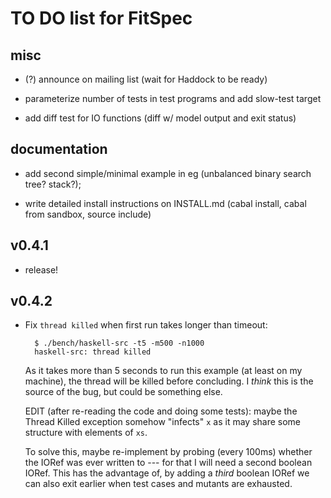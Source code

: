 TO DO list for FitSpec
======================

misc
----

* (?) announce on mailing list (wait for Haddock to be ready)

* parameterize number of tests in test programs and add slow-test target

* add diff test for IO functions (diff w/ model output and exit status)


documentation
-------------

* add second simple/minimal example in eg
  (unbalanced binary search tree?  stack?);

* write detailed install instructions on INSTALL.md
  (cabal install, cabal from sandbox, source include)


v0.4.1
------

* release!


v0.4.2
------

* Fix `thread killed` when first run takes longer than timeout:

		$ ./bench/haskell-src -t5 -m500 -n1000
		haskell-src: thread killed

  As it takes more than 5 seconds to run this example (at least on my machine),
  the thread will be killed before concluding.  I *think* this is the source of
  the bug, but could be something else.

  EDIT (after re-reading the code and doing some tests): maybe the Thread
  Killed exception somehow "infects" `x` as it may share some structure with
  elements of `xs`.

  To solve this, maybe re-implement by probing (every 100ms) whether the IORef
  was ever written to --- for that I will need a second boolean IORef.  This has
  the advantage of, by adding a *third* boolean IORef we can also exit earlier
  when test cases and mutants are exhausted.
